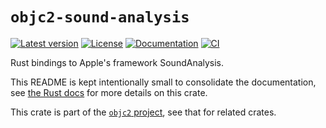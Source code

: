 # `objc2-sound-analysis`

[![Latest version](https://badgen.net/crates/v/objc2-sound-analysis)](https://crates.io/crates/objc2-sound-analysis)
[![License](https://badgen.net/badge/license/MIT/blue)](../LICENSE.txt)
[![Documentation](https://docs.rs/objc2-sound-analysis/badge.svg)](https://docs.rs/objc2-sound-analysis/)
[![CI](https://github.com/madsmtm/objc2/actions/workflows/ci.yml/badge.svg)](https://github.com/madsmtm/objc2/actions/workflows/ci.yml)

Rust bindings to Apple's framework SoundAnalysis.

This README is kept intentionally small to consolidate the documentation, see
[the Rust docs](https://docs.rs/objc2-sound-analysis/) for more details on this crate.

This crate is part of the [`objc2` project](https://github.com/madsmtm/objc2),
see that for related crates.
